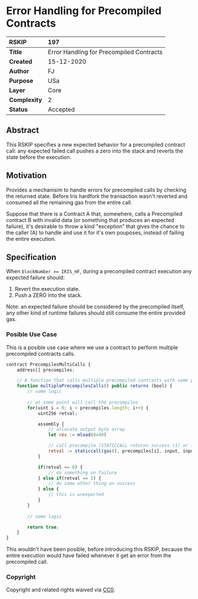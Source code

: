 # Error Handling for Precompiled Contracts

|RSKIP          |197           |
| :------------ |:-------------|
|**Title**      |Error Handling for Precompiled Contracts |
|**Created**    |15-12-2020 |
|**Author**     |FJ |
|**Purpose**    |USa |
|**Layer**      |Core |
|**Complexity** |2 |
|**Status**     |Accepted |

## Abstract

This RSKIP specifies a new expected behavior for a precompiled contract call: any expected failed call pushes a zero into the stack and reverts the state before the execution.

## Motivation

Provides a mechanisim to handle errors for precompiled calls by checking the returned state. Before Iris hardfork the transaction wasn't reverted and consumed all the remaining gas from the entire call.

Suppose that there is a Contract A that, somewhere, calls a Precompiled contract B with invalid data (or something that produces an expected failure), it's desirable to throw a kind "exception" that gives the chance to the caller (A) to handle and use it for it's own pouposes, instead of failing the entire execution.

## Specification

When `blockNumber >= IRIS_HF`, during a precompiled contract execution any expected failure should:
1. Revert the execution state.
2. Push a ZERO into the stack.

Note: an expected failure should be considered by the precompiled itself, any other kind of runtime failures should still consume the entire provided gas.

### Posible Use Case 

This is a posible use case where we use a contract to perform multiple precompiled contracts calls.

```js
contract PrecompilesMultiCalls {
    address[] precompiles;

    // A function that calls multiple precompiled contracts with some particular input generated by the caller. 
    function multiplePrecompilesCalls() public returns (bool) {
        // some logic     
        
        // at some point will call the precompiles 
        for(uint i = 0; i < precompiles.length; i++) {
            uint256 retval;

            assembly {
                // allocate output byte array
                let res := mload(0x40)

                // call precompile (STATICCALL returns success (1) or failure (0))
                retval := staticcall(gas(), precompiles[i], input, inputLen, res, outLen)
            }

            if(retval == 0) {
                // do something on failure
            } else if(retval == 1) {
                // do some other thing on success
            } else {
                // this is unexpected
            }
        }
        
        // some logic

        return true;
    }
}
```

This wouldn't have been posible, before introducing this RSKIP, because the entire execution would have failed whenever it get an error from the precompiled call.

### Copyright

Copyright and related rights waived via [CC0](https://creativecommons.org/publicdomain/zero/1.0/).
